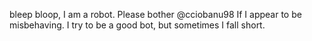 bleep bloop, I am a robot. Please bother @cciobanu98 If I appear to be misbehaving. 
I try to be a good bot, but sometimes I fall short.
